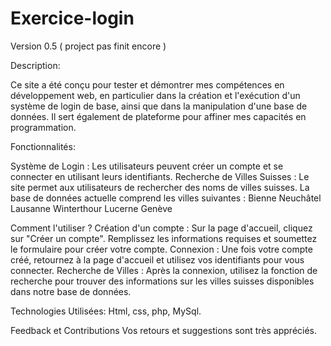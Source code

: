 # Exercice-login
Version 0.5 ( project pas finit encore )

Description:

Ce site a été conçu pour tester et démontrer mes compétences en développement web, en particulier dans la création et l'exécution d'un système de login de base, ainsi que dans la manipulation d'une base de données. 
Il sert également de plateforme pour affiner mes capacités en programmation.



Fonctionnalités:

Système de Login : Les utilisateurs peuvent créer un compte et se connecter en utilisant leurs identifiants.
Recherche de Villes Suisses : Le site permet aux utilisateurs de rechercher des noms de villes suisses. La base de données actuelle comprend les villes suivantes :
Bienne
Neuchâtel
Lausanne
Winterthour
Lucerne
Genève

Comment l'utiliser ?
Création d'un compte : Sur la page d'accueil, cliquez sur "Créer un compte". Remplissez les informations requises et soumettez le formulaire pour créer votre compte.
Connexion : Une fois votre compte créé, retournez à la page d'accueil et utilisez vos identifiants pour vous connecter.
Recherche de Villes : Après la connexion, utilisez la fonction de recherche pour trouver des informations sur les villes suisses disponibles dans notre base de données.

Technologies Utilisées:
Html, css, php, MySql.

Feedback et Contributions
Vos retours et suggestions sont très appréciés.
